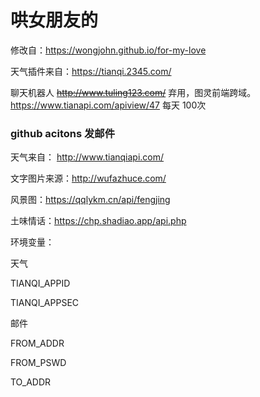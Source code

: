 # 哄女朋友的

修改自：https://wongjohn.github.io/for-my-love

天气插件来自：https://tianqi.2345.com/

聊天机器人 ~~http://www.tuling123.com/~~ 弃用，图灵前端跨域。
https://www.tianapi.com/apiview/47 每天 100次

### github acitons 发邮件
天气来自： http://www.tianqiapi.com/

文字图片来源：http://wufazhuce.com/

风景图：https://qqlykm.cn/api/fengjing

土味情话：https://chp.shadiao.app/api.php

环境变量：

天气

TIANQI_APPID

TIANQI_APPSEC

邮件

FROM_ADDR

FROM_PSWD

TO_ADDR